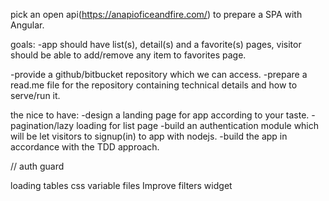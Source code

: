 pick an open api(https://anapioficeandfire.com/) to prepare a SPA with Angular.

goals:
-app should have list(s), detail(s) and a favorite(s) pages,
visitor should be able to add/remove any item to favorites page.
<!-- -list page should have a quick search bar in order to filter items. -->
-provide a github/bitbucket repository which we can access.
-prepare a read.me file for the repository containing technical details and how to serve/run it.

the nice to have:
-design a landing page for app according to your taste.
-pagination/lazy loading for list page
-build an authentication module which will be let visitors to signup(in) to app with nodejs.
-build the app in accordance with the TDD approach.


//
auth guard
<!-- auth directive -->
<!-- favorites in user -->
loading tables
css variable files
Improve filters widget
<!-- add remove favorites -->

<!-- add filter like widget with counter for the favorite entities of the user -->
